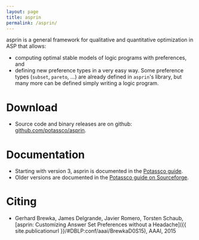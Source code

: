 ```yaml
---
layout: page
title: asprin
permalink: /asprin/
---
```


asprin is a general framework for qualitative and quantitative optimization in ASP that allows:
* computing optimal stable models of logic programs with preferences, and
* defining new preference types in a very easy way.
Some preference types (`subset`, `pareto`, ...) are already defined in `asprin`'s library,
but many more can be defined simply writing a logic program.

# Download

- Source code and binary releases are on github: [github.com/potassco/asprin](https://github.com/potassco/asprin).

# Documentation

- Starting with version 3, asprin is documented in the [Potassco guide](https://github.com/potassco/guide/releases/).
- Older versions are documented in the [Potassco guide on Sourceforge](https://sourceforge.net/projects/potassco/files/guide/).

# Citing

- Gerhard Brewka, James Delgrande, Javier Romero, Torsten Schaub,
  [asprin: Customizing Answer Set Preferences without a Headache]({{ site.publicationurl }}/#DBLP:conf/aaai/BrewkaD0S15), AAAI, 2015
